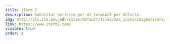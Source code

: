 ```yaml
---
title: iTerm 2
description: Substitut perfecte per al terminal per defecte.
img: http://clc.its.psu.edu/sites/default/files/mac_icons/images/icons/iTerm.png
link: https://www.iterm2.com/
visible: true
order: 4
---
```

